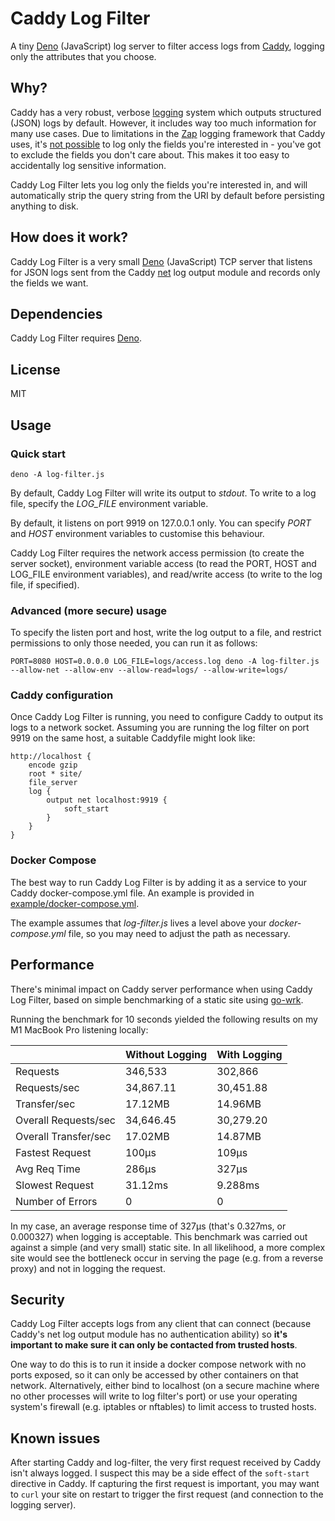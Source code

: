 # Caddy Log Filter

A tiny [Deno](https://deno.com) (JavaScript) log server to filter access logs from [Caddy](http://caddyserver.com), logging only the attributes that you choose.

## Why?

Caddy has a very robust, verbose [logging](https://caddyserver.com/docs/logging) system which outputs structured (JSON) logs by default. However, it includes way too much information for many use cases. Due to limitations in the [Zap](https://github.com/uber-go/zap) logging framework that Caddy uses, it's [not possible](https://caddy.community/t/include-fields-in-log-instead-of-delete/18362) to log only the fields you're interested in - you've got to exclude the fields you don't care about. This makes it too easy to accidentally log sensitive information.

Caddy Log Filter lets you log only the fields you're interested in, and will automatically strip the query string from the URI by default before persisting anything to disk.

## How does it work?

Caddy Log Filter is a very small [Deno](https://deno.com) (JavaScript) TCP server that listens for JSON logs sent from the Caddy [net](https://caddyserver.com/docs/caddyfile/directives/log#net) log output module and records only the fields we want.

## Dependencies

Caddy Log Filter requires [Deno](https://deno.com).

## License

MIT

## Usage

### Quick start

`deno -A log-filter.js`

By default, Caddy Log Filter will write its output to *stdout*. To write to a log file, specify the *LOG_FILE* environment variable.

By default, it listens on port 9919 on 127.0.0.1 only. You can specify *PORT* and *HOST* environment variables to customise this behaviour.

Caddy Log Filter requires the network access permission (to create the server socket), environment variable access (to read the PORT, HOST and LOG_FILE environment variables), and read/write access (to write to the log file, if specified).

### Advanced (more secure) usage

To specify the listen port and host, write the log output to a file, and restrict permissions to only those needed, you can run it as follows:

```
PORT=8080 HOST=0.0.0.0 LOG_FILE=logs/access.log deno -A log-filter.js --allow-net --allow-env --allow-read=logs/ --allow-write=logs/
```

### Caddy configuration

Once Caddy Log Filter is running, you need to configure Caddy to output its logs to a network socket. Assuming you are running the log filter on port 9919 on the same host, a suitable Caddyfile might look like:

```
http://localhost {
    encode gzip
    root * site/
    file_server
    log {
        output net localhost:9919 {
            soft_start
        }
    }
}
```

### Docker Compose

The best way to run Caddy Log Filter is by adding it as a service to your Caddy docker-compose.yml file. An example is provided in [example/docker-compose.yml](example/docker-compose.yml).

The example assumes that *log-filter.js* lives a level above your *docker-compose.yml* file, so you may need to adjust the path as necessary.

## Performance

There's minimal impact on Caddy server performance when using Caddy Log Filter, based on simple benchmarking of a static site using [go-wrk](https://github.com/tsliwowicz/go-wrk).

Running the benchmark for 10 seconds yielded the following results on my M1 MacBook Pro listening locally:

||Without Logging|With Logging|
|-|-|-|
|Requests|346,533|302,866|
|Requests/sec|34,867.11|30,451.88|
|Transfer/sec|17.12MB|14.96MB|
|Overall Requests/sec|34,646.45|30,279.20|
|Overall Transfer/sec|17.02MB|14.87MB
|Fastest Request|100µs|109µs|
|Avg Req Time|286µs|327µs|
|Slowest Request|31.12ms|9.288ms|
|Number of Errors|0|0|

In my case, an average response time of 327µs (that's 0.327ms, or 0.000327) when logging is acceptable. This benchmark was carried out against a simple (and very small) static site. In all likelihood, a more complex site would see the bottleneck occur in serving the page (e.g. from a reverse proxy) and not in logging the request.

## Security

Caddy Log Filter accepts logs from any client that can connect (because Caddy's net log output module has no authentication ability) so **it's important to make sure it can only be contacted from trusted hosts**.

One way to do this is to run it inside a docker compose network with no ports exposed, so it can only be accessed by other containers on that network. Alternatively, either bind to localhost (on a secure machine where no other processes will write to log filter's port) or use your operating system's firewall (e.g. iptables or nftables) to limit access to trusted hosts.

## Known issues

After starting Caddy and log-filter, the very first request received by Caddy isn't always logged. I suspect this may be a side effect of the `soft-start` directive in Caddy. If capturing the first request is important, you may want to `curl` your site on restart to trigger the first request (and connection to the logging server).
